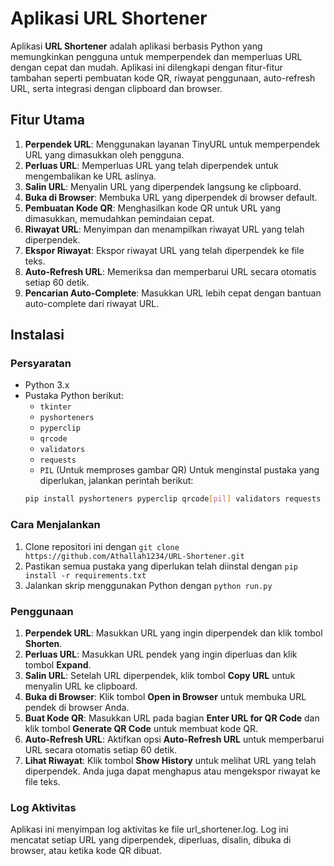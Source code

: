# Aplikasi URL Shortener

Aplikasi **URL Shortener** adalah aplikasi berbasis Python yang memungkinkan pengguna untuk memperpendek dan memperluas URL dengan cepat dan mudah. Aplikasi ini dilengkapi dengan fitur-fitur tambahan seperti pembuatan kode QR, riwayat penggunaan, auto-refresh URL, serta integrasi dengan clipboard dan browser.

## Fitur Utama
1. **Perpendek URL**: Menggunakan layanan TinyURL untuk memperpendek URL yang dimasukkan oleh pengguna.
2. **Perluas URL**: Memperluas URL yang telah diperpendek untuk mengembalikan ke URL aslinya.
3. **Salin URL**: Menyalin URL yang diperpendek langsung ke clipboard.
4. **Buka di Browser**: Membuka URL yang diperpendek di browser default.
5. **Pembuatan Kode QR**: Menghasilkan kode QR untuk URL yang dimasukkan, memudahkan pemindaian cepat.
6. **Riwayat URL**: Menyimpan dan menampilkan riwayat URL yang telah diperpendek.
7. **Ekspor Riwayat**: Ekspor riwayat URL yang telah diperpendek ke file teks.
8. **Auto-Refresh URL**: Memeriksa dan memperbarui URL secara otomatis setiap 60 detik.
9. **Pencarian Auto-Complete**: Masukkan URL lebih cepat dengan bantuan auto-complete dari riwayat URL.

## Instalasi

### Persyaratan
- Python 3.x
- Pustaka Python berikut:
  - `tkinter`
  - `pyshorteners`
  - `pyperclip`
  - `qrcode`
  - `validators`
  - `requests`
  - `PIL` (Untuk memproses gambar QR)
Untuk menginstal pustaka yang diperlukan, jalankan perintah berikut:
  ```bash
  pip install pyshorteners pyperclip qrcode[pil] validators requests
  ```

### Cara Menjalankan
1. Clone repositori ini dengan ``git clone https://github.com/Athallah1234/URL-Shortener.git``
2. Pastikan semua pustaka yang diperlukan telah diinstal dengan ``pip install -r requirements.txt``
3. Jalankan skrip menggunakan Python dengan ``python run.py``

### Penggunaan
1. **Perpendek URL**: Masukkan URL yang ingin diperpendek dan klik tombol **Shorten**.
2. **Perluas URL**: Masukkan URL pendek yang ingin diperluas dan klik tombol **Expand**.
3. **Salin URL**: Setelah URL diperpendek, klik tombol **Copy URL** untuk menyalin URL ke clipboard.
4. **Buka di Browser**: Klik tombol **Open in Browser** untuk membuka URL pendek di browser Anda.
5. **Buat Kode QR**: Masukkan URL pada bagian **Enter URL for QR Code** dan klik tombol **Generate QR Code** untuk membuat kode QR.
6. **Auto-Refresh URL**: Aktifkan opsi **Auto-Refresh URL** untuk memperbarui URL secara otomatis setiap 60 detik.
7. **Lihat Riwayat**: Klik tombol **Show History** untuk melihat URL yang telah diperpendek. Anda juga dapat menghapus atau mengekspor riwayat ke file teks.

### Log Aktivitas
Aplikasi ini menyimpan log aktivitas ke file url_shortener.log. Log ini mencatat setiap URL yang diperpendek, diperluas, disalin, dibuka di browser, atau ketika kode QR dibuat.

### 
